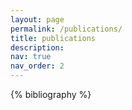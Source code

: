 ```yaml
---
layout: page
permalink: /publications/
title: publications
description: 
nav: true
nav_order: 2
---
```


<!-- _pages/publications.md -->
<div class="publications">

{% bibliography %}

</div>


<script src="https://fastly.jsdelivr.net/npm/live2d-widgets@1.0.0-rc.6/dist/autoload.js"></script>
